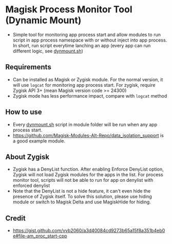 # Magisk Process Monitor Tool (Dynamic Mount)

- Simple tool for monitoring app process start and allow modules to run script in app process namespace with or without inject into app process. In short, run script everytime lanching an app (every app can run different logic, see [dynmount.sh](./magisk-module/dynmount.sh))

## Requirements

- Can be installed as Magisk or Zygisk module. For the normal version, it will use `logcat` for monitoring app process start. For zygisk, require Zygisk API 3+ (mean Magisk version code >= 24300)
- Zygisk mode has less performance impact, compare with `logcat` method

## How to use

- Every [dynmount.sh](./magisk-module/dynmount.sh) script in module folder will be run when any app process start.
- <https://github.com/Magisk-Modules-Alt-Repo/data_isolation_support> is a good example module.

## About Zygisk

- Zygisk has a DenyList function. After enabling Enforce DenyList option, Zygisk will not load Zygisk modules for the apps in the list. For process monitor tool, scripts will not be able to run for app on denylist with enforced denylist
- Note that the DenyList is not a hide feature, it can't even hide the presence of Zygisk itself. To solve this solution, please use hiding module or switch to Magisk Delta and use MagiskHide for hiding.

## Credit

- <https://gist.github.com/vvb2060/a3d40084cd9273b65a15f8a351b4eb0e#file-am_proc_start-cpp>
